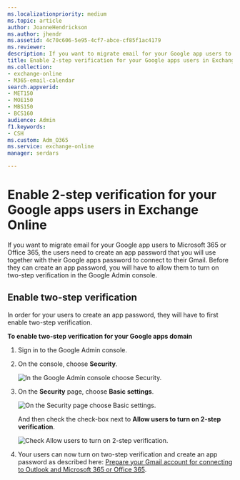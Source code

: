 ```yaml
---
ms.localizationpriority: medium
ms.topic: article
author: JoanneHendrickson
ms.author: jhendr
ms.assetid: 4c70c606-5e95-4cf7-abce-cf85f1ac4179
ms.reviewer: 
description: If you want to migrate email for your Google app users to Microsoft 365 or Office 365, the users need to create an app password that you will use together with their Google apps password to connect to their Gmail. Before they can create an app password, you will have to allow them to turn on two-step verification in the Google Admin console.
title: Enable 2-step verification for your Google apps users in Exchange Online
ms.collection: 
- exchange-online
- M365-email-calendar
search.appverid:
- MET150
- MOE150
- MBS150
- BCS160
audience: Admin
f1.keywords:
- CSH
ms.custom: Adm_O365
ms.service: exchange-online
manager: serdars

---
```


# Enable 2-step verification for your Google apps users in Exchange Online

If you want to migrate email for your Google app users to Microsoft 365 or Office 365, the users need to create an app password that you will use together with their Google apps password to connect to their Gmail. Before they can create an app password, you will have to allow them to turn on two-step verification in the Google Admin console.

## Enable two-step verification

In order for your users to create an app password, they will have to first enable two-step verification.

 **To enable two-step verification for your Google apps domain**

1. Sign in to the Google Admin console.

2. On the console, choose **Security**.

    ![In the Google Admin console choose Security.](../media/f0c0536d-527c-419d-b0c8-02e452fb4b4d.png)

3. On the **Security** page, choose **Basic settings**.

    ![On the Security page choose Basic settings.](../media/ff1dd30f-6e45-43ca-9fd0-ed7de9e12131.png)

    And then check the check-box next to **Allow users to turn on 2-step verification**.

    ![Check Allow users to turn on 2-step verification.](../media/e7870fee-90c5-47c8-8428-4130bf4c951c.png)

4. Your users can now turn on two-step verification and create an app password as described here: [Prepare your Gmail account for connecting to Outlook and Microsoft 365 or Office 365](prepare-gmail-or-g-suite-accounts.md).
